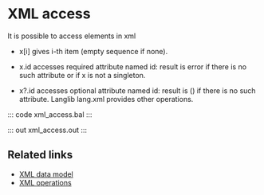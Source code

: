 # XML access

It is possible to access elements in xml

- x[i] gives i-th item (empty sequence if none).

- x.id accesses required attribute named id: result is error if there is no such attribute or if x is not a singleton.

- x?.id accesses optional attribute named id: result is () if there is no such attribute. Langlib lang.xml provides other operations.

::: code xml_access.bal :::

::: out xml_access.out :::

## Related links
- [XML data model](/learn/by-example/xml-data-model/)
- [XML operations](/learn/by-example/xml-operations/)
